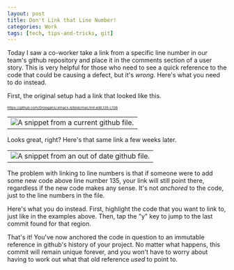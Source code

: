 ```yaml
---
layout: post
title: Don't Link that Line Number!
categories: Work
tags: [tech, tips-and-tricks, git]
---
```


Today I saw a co-worker take a link from a specific line number in our team's github repository and place it in the comments section of a user story. This is very helpful for those who need to see a quick reference to the code that could be causing a defect, but it's *wrong*. Here's what you need to do instead.

First, the original setup had a link that looked like this.

<sub><sub><sub>https://github.com/Droogans/.emacs.d/blob/mac/init.el#L135-L138</sub></sub></sub>

<table>
 <tr>
  <td align="center">
   <img src="http://i.imgur.com/RcNvi1C.png" alt="A snippet from a current github file."></img>
  </td>
 </tr>
</table>

Looks great, right? Here's that same link a few weeks later.

<table>
 <tr>
  <td align="center">
   <img src="http://i.imgur.com/DkKkwJV.png" alt="A snippet from an out of date github file."></img>
  </td>
 </tr>
</table>

The problem with linking to line numbers is that if someone were to add some new code above line number 135, your link will still point there, regardless if the new code makes any sense. It's not *anchored* to the code, just to the line numbers in the file.

Here's what you do instead. First, highlight the code that you want to link to, just like in the examples above. Then, tap the "y" key to jump to the last commit found for that region.

That's it! You've now anchored the code in question to an immutable reference in github's history of your project. No matter what happens, this commit will remain unique forever, and you won't have to worry about having to work out what that old reference *used* to point to.
